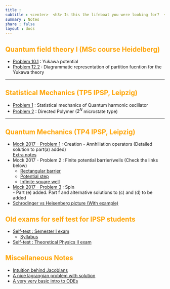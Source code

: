 ```yaml
---
title :
subtitle : <center>  <h3> Is this the lifeboat you were looking for?  </h3></center>
summary : Notes
share : false
layout : docs
---
```


## <span style="color:orange"> Quantum field theory I (MSc course Heidelberg) </span>
- [Problem 10.1](/files/notes/heidelberg_qft/10_1.pdf) : Yukawa potential
- [Problem 12.2](/files/notes/heidelberg_qft/12_1.pdf) : Diagrammatic representation of partition fucntion for the Yukawa theory

<hr>

## <span style="color:orange"> Statistical Mechanics (TP5 IPSP, Leipzig) </span>

- [Problem 1](/files/notes/tp5/prob1.pdf) : Statistical mechanics of Quantum harmonic oscillator
- [Problem 2](/files/notes/tp5/prob2_directed_polymer_23dec2020.pdf) : Directed Polymer ($2^N$ microstate type)

<hr>

## <span style="color:orange"> Quantum Mechanics (TP4 IPSP, Leipzig) </span>

- [Mock 2017 - Problem 1](/files/tp4/tp4_mock17_prob1.pdf) : Creation - Annhiliation operators (Detailed solution to part(a) added) <br>
  [Extra notes](/files/tp4/tp4_qho_summary.pdf)
- Mock 2017 - Problem 2 : Finite potential barrier/wells (Check the links below)  
  - [Rectangular barrier](http://tediousderivations.blogspot.com/2013/08/rectangular-potential-barrier.html)
  - [Potential step](tediousderivations.blogspot.com/2013/08/potential-step.html)
  - [Infinite square well](http://tediousderivations.blogspot.com/2013/07/infinite-square-box-potential-wells.html)
- [Mock 2017 - Problem 3](/files/tp4/tp4_mock17_prob3.pdf) : Spin <br>- Part (e) added. Part f and alternative solutions to (c) and (d) to be added 
- [Schrodinger vs Heisenberg picture (With example)](/files/tp4/heisenberg_schrodinger_picture.pdf)

## <span style="color:orange"> Old exams for self test for IPSP students </span>

- [Self-test : Semester I exam](/files/extra_exams/sem1_mock_rohan.pdf) <br>
  - [Syllabus](/files/extra_exams/sem1_mock_syllabus.pdf)
- [Self-test : Theoretical Physics II exam](/files/extra_exams/tp2_extramock_rohan.pdf)

## <span style="color:orange"> Miscellaneous Notes </span>

- [Intuition behind Jacobians](/files/extra_exams/jacobians_rohan.pdf)
- [A nice lagrangian problem with solution](/files/misc_notes/lagrangian_problem.pdf)
- [A very very basic intro to ODEs](/files/misc_notes/odes.pdf)
